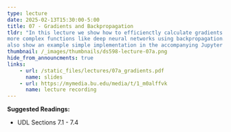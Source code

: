 ```yaml
---
type: lecture
date: 2025-02-13T15:30:00-5:00
title: 07 - Gradients and Backpropagation
tldr: "In this lecture we show how to efficienctly calculate gradients over
more complex functions like deep neural networks using backpropagation. We
also show an example simple implementation in the accompanying Jupyter notebook."
thumbnail: /_images/thumbnails/ds598-lecture-07a.png
hide_from_announcments: true
links: 
    - url: /static_files/lectures/07a_gradients.pdf
      name: slides
    - url: https://mymedia.bu.edu/media/t/1_m0alffvk
      name: lecture recording
---
```

**Suggested Readings:**
- UDL Sections 7.1 - 7.4
